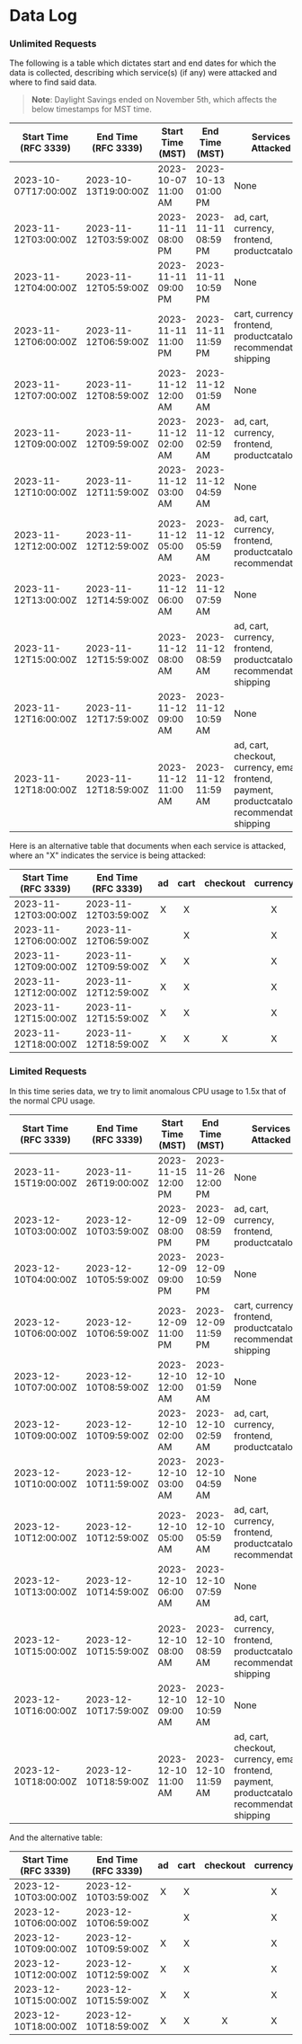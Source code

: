 # Data Log

### Unlimited Requests

The following is a table which dictates start and end dates for which the data is collected, describing which service(s) (if any) were attacked and where to find said data. 

> **Note**: Daylight Savings ended on November 5th, which affects the below timestamps for MST time.

| Start Time (RFC 3339) | End Time (RFC 3339)  | Start Time (MST)    | End Time (MST)      | Services Attacked                                                                                | File name                    |
| --------------------- | -------------------- | ------------------- | ------------------- | ------------------------------------------------------------------------------------------------ | ---------------------------- |
| 2023-10-07T17:00:00Z  | 2023-10-13T19:00:00Z | 2023-10-07 11:00 AM | 2023-10-13 01:00 PM | None                                                                                             | CPU_Usage-NORMALv1.csv         |
| 2023-11-12T03:00:00Z  | 2023-11-12T03:59:00Z | 2023-11-11 08:00 PM | 2023-11-11 08:59 PM | ad, cart, currency, frontend, productcatalog                                                     | CPU_Usage-OVERALL_ATTACKv1.csv |
| 2023-11-12T04:00:00Z  | 2023-11-12T05:59:00Z | 2023-11-11 09:00 PM | 2023-11-11 10:59 PM | None                                                                                             | CPU_Usage-OVERALL_ATTACKv1.csv |
| 2023-11-12T06:00:00Z  | 2023-11-12T06:59:00Z | 2023-11-11 11:00 PM | 2023-11-11 11:59 PM | cart, currency, frontend, productcatalog, recommendation, shipping                               | CPU_Usage-OVERALL_ATTACKv1.csv |
| 2023-11-12T07:00:00Z  | 2023-11-12T08:59:00Z | 2023-11-12 12:00 AM | 2023-11-12 01:59 AM | None                                                                                             | CPU_Usage-OVERALL_ATTACKv1.csv |
| 2023-11-12T09:00:00Z  | 2023-11-12T09:59:00Z | 2023-11-12 02:00 AM | 2023-11-12 02:59 AM | ad, cart, currency, frontend, productcatalog                                                     | CPU_Usage-OVERALL_ATTACKv1.csv |
| 2023-11-12T10:00:00Z  | 2023-11-12T11:59:00Z | 2023-11-12 03:00 AM | 2023-11-12 04:59 AM | None                                                                                             | CPU_Usage-OVERALL_ATTACKv1.csv |
| 2023-11-12T12:00:00Z  | 2023-11-12T12:59:00Z | 2023-11-12 05:00 AM | 2023-11-12 05:59 AM | ad, cart, currency, frontend, productcatalog, recommendation                                     | CPU_Usage-OVERALL_ATTACKv1.csv |
| 2023-11-12T13:00:00Z  | 2023-11-12T14:59:00Z | 2023-11-12 06:00 AM | 2023-11-12 07:59 AM | None                                                                                             | CPU_Usage-OVERALL_ATTACKv1.csv |
| 2023-11-12T15:00:00Z  | 2023-11-12T15:59:00Z | 2023-11-12 08:00 AM | 2023-11-12 08:59 AM | ad, cart, currency, frontend, productcatalog, recommendation, shipping                           | CPU_Usage-OVERALL_ATTACKv1.csv |
| 2023-11-12T16:00:00Z  | 2023-11-12T17:59:00Z | 2023-11-12 09:00 AM | 2023-11-12 10:59 AM | None                                                                                             | CPU_Usage-OVERALL_ATTACKv1.csv |
| 2023-11-12T18:00:00Z  | 2023-11-12T18:59:00Z | 2023-11-12 11:00 AM | 2023-11-12 11:59 AM | ad, cart, checkout, currency, email, frontend, payment, productcatalog, recommendation, shipping | CPU_Usage-OVERALL_ATTACKv1.csv |


Here is an alternative table that documents when each service is attacked, where an "X" indicates the service is being attacked:

| Start Time (RFC 3339) | End Time (RFC 3339)  | ad  | cart | checkout | currency | email | frontend | payment | productcatalog | recommendation | shipping |
| --------------------- | -------------------- | :-: | :--: | :------: | :------: | :---: | :------: | :-----: | :------------: | :------------: | :------: |
| 2023-11-12T03:00:00Z  | 2023-11-12T03:59:00Z |  X  |  X   |          |    X     |       |    X     |         |       X        |                |          |
| 2023-11-12T06:00:00Z  | 2023-11-12T06:59:00Z |     |  X   |          |    X     |       |    X     |         |       X        |       X        |    X     |
| 2023-11-12T09:00:00Z  | 2023-11-12T09:59:00Z |  X  |  X   |          |    X     |       |    X     |         |       X        |                |          |
| 2023-11-12T12:00:00Z  | 2023-11-12T12:59:00Z |  X  |  X   |          |    X     |       |    X     |         |       X        |       X        |          |
| 2023-11-12T15:00:00Z  | 2023-11-12T15:59:00Z |  X  |  X   |          |    X     |       |    X     |         |       X        |       X        |    X     |
| 2023-11-12T18:00:00Z  | 2023-11-12T18:59:00Z |  X  |  X   |    X     |    X     |   X   |    X     |    X    |       X        |       X        |    X     |


### Limited Requests

In this time series data, we try to limit anomalous CPU usage to 1.5x that of the normal CPU usage. 

| Start Time (RFC 3339) | End Time (RFC 3339)  | Start Time (MST)    | End Time (MST)      | Services Attacked                                                                                | File name                    |
| --------------------- | -------------------- | ------------------- | ------------------- | ------------------------------------------------------------------------------------------------ | ---------------------------- |
| 2023-11-15T19:00:00Z  | 2023-11-26T19:00:00Z | 2023-11-15 12:00 PM | 2023-11-26 12:00 PM | None                                                                                             | CPU_Usage-NORMALv2.csv         |
| 2023-12-10T03:00:00Z  | 2023-12-10T03:59:00Z | 2023-12-09 08:00 PM | 2023-12-09 08:59 PM | ad, cart, currency, frontend, productcatalog                                                     | CPU_Usage-OVERALL_ATTACKv2.csv |
| 2023-12-10T04:00:00Z  | 2023-12-10T05:59:00Z | 2023-12-09 09:00 PM | 2023-12-09 10:59 PM | None                                                                                             | CPU_Usage-OVERALL_ATTACKv2.csv |
| 2023-12-10T06:00:00Z  | 2023-12-10T06:59:00Z | 2023-12-09 11:00 PM | 2023-12-09 11:59 PM | cart, currency, frontend, productcatalog, recommendation, shipping                               | CPU_Usage-OVERALL_ATTACKv2.csv |
| 2023-12-10T07:00:00Z  | 2023-12-10T08:59:00Z | 2023-12-10 12:00 AM | 2023-12-10 01:59 AM | None                                                                                             | CPU_Usage-OVERALL_ATTACKv2.csv |
| 2023-12-10T09:00:00Z  | 2023-12-10T09:59:00Z | 2023-12-10 02:00 AM | 2023-12-10 02:59 AM | ad, cart, currency, frontend, productcatalog                                                     | CPU_Usage-OVERALL_ATTACKv2.csv |
| 2023-12-10T10:00:00Z  | 2023-12-10T11:59:00Z | 2023-12-10 03:00 AM | 2023-12-10 04:59 AM | None                                                                                             | CPU_Usage-OVERALL_ATTACKv2.csv |
| 2023-12-10T12:00:00Z  | 2023-12-10T12:59:00Z | 2023-12-10 05:00 AM | 2023-12-10 05:59 AM | ad, cart, currency, frontend, productcatalog, recommendation                                     | CPU_Usage-OVERALL_ATTACKv2.csv |
| 2023-12-10T13:00:00Z  | 2023-12-10T14:59:00Z | 2023-12-10 06:00 AM | 2023-12-10 07:59 AM | None                                                                                             | CPU_Usage-OVERALL_ATTACKv2.csv |
| 2023-12-10T15:00:00Z  | 2023-12-10T15:59:00Z | 2023-12-10 08:00 AM | 2023-12-10 08:59 AM | ad, cart, currency, frontend, productcatalog, recommendation, shipping                           | CPU_Usage-OVERALL_ATTACKv2.csv |
| 2023-12-10T16:00:00Z  | 2023-12-10T17:59:00Z | 2023-12-10 09:00 AM | 2023-12-10 10:59 AM | None                                                                                             | CPU_Usage-OVERALL_ATTACKv2.csv |
| 2023-12-10T18:00:00Z  | 2023-12-10T18:59:00Z | 2023-12-10 11:00 AM | 2023-12-10 11:59 AM | ad, cart, checkout, currency, email, frontend, payment, productcatalog, recommendation, shipping | CPU_Usage-OVERALL_ATTACKv2.csv |

And the alternative table:

| Start Time (RFC 3339) | End Time (RFC 3339)  | ad  | cart | checkout | currency | email | frontend | payment | productcatalog | recommendation | shipping |
| --------------------- | -------------------- | :-: | :--: | :------: | :------: | :---: | :------: | :-----: | :------------: | :------------: | :------: |
| 2023-12-10T03:00:00Z  | 2023-12-10T03:59:00Z |  X  |  X   |          |    X     |       |    X     |         |       X        |                |          |
| 2023-12-10T06:00:00Z  | 2023-12-10T06:59:00Z |     |  X   |          |    X     |       |    X     |         |       X        |       X        |    X     |
| 2023-12-10T09:00:00Z  | 2023-12-10T09:59:00Z |  X  |  X   |          |    X     |       |    X     |         |       X        |                |          |
| 2023-12-10T12:00:00Z  | 2023-12-10T12:59:00Z |  X  |  X   |          |    X     |       |    X     |         |       X        |       X        |          |
| 2023-12-10T15:00:00Z  | 2023-12-10T15:59:00Z |  X  |  X   |          |    X     |       |    X     |         |       X        |       X        |    X     |
| 2023-12-10T18:00:00Z  | 2023-12-10T18:59:00Z |  X  |  X   |    X     |    X     |   X   |    X     |    X    |       X        |       X        |    X     |
